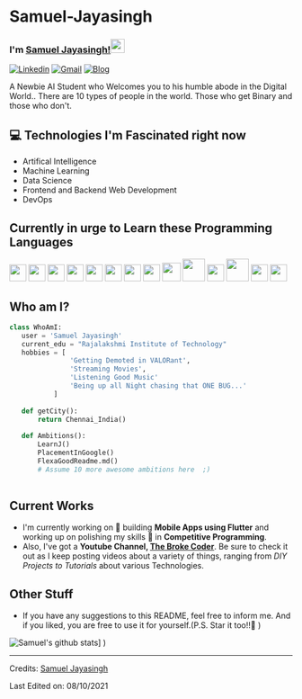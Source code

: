 # Samuel-Jayasingh

   

### I'm [Samuel Jayasingh!](https://www.youtube.com/channel/UCljdD-g5f0xoCE6c97qHqsA)<img src="https://media.giphy.com/media/hvRJCLFzcasrR4ia7z/giphy.gif" width="25px">

[![Linkedin](https://img.shields.io/badge/-Samuel%20Jayasingh-blue?style=flat&logo=linkedin&labelColor=blue)](https://in.linkedin.com/in/samuel-jayasingh-439532198?trk=public_profile_browsemap_profile-result-card_result-card_full-click)
[![Gmail](https://img.shields.io/badge/-samueljayasingh77-red?style=flat&logo=gmail&labelColor=red)](mailto:samueljayasingh77@gmail.com)
[![Blog](https://img.shields.io/badge/-Samuel%20Jayasingh-black?style=flat&logo=github&labelColor=black)](https://github.com/SamuelJayasingh)


A Newbie AI Student who Welcomes you to his humble abode in the Digital World.. There are 10 types of people in the world. Those who get Binary and those who don't.

## :computer: Technologies I'm Fascinated right now 
* Artifical Intelligence
* Machine Learning
* Data Science
* Frontend and Backend Web Development
* DevOps


## Currently in urge to Learn these Programming Languages
<img src = 'https://github.com/MarikIshtar007/MarikIshtar007/blob/master/images/c-original.svg' width='30'/> <img src = 'https://github.com/MarikIshtar007/MarikIshtar007/blob/master/images/cpp.svg' width='30'/> <img src = 'https://github.com/MarikIshtar007/MarikIshtar007/blob/master/images/pycharm.svg' width='30'/> <img src = 'https://github.com/MarikIshtar007/MarikIshtar007/blob/master/images/python2.png' height='30'/> <img src = 'https://github.com/MarikIshtar007/MarikIshtar007/blob/master/images/flutter-logo.svg' width='30'/> <img src = 'https://github.com/MarikIshtar007/MarikIshtar007/blob/master/images/html.svg' width='30'/> <img src = 'https://github.com/MarikIshtar007/MarikIshtar007/blob/master/images/css.svg' width='30'/> <img src = 'https://github.com/MarikIshtar007/MarikIshtar007/blob/master/images/js.svg' width='30'/> <img src = 'https://github.com/MarikIshtar007/MarikIshtar007/blob/master/images/bootstrap.svg' width='33'/> <img src = 'https://github.com/MarikIshtar007/MarikIshtar007/blob/master/images/django.svg' height='40'/> <img src = 'https://github.com/MarikIshtar007/MarikIshtar007/blob/master/images/flask.png' width='30'/> <img src = 'https://github.com/MarikIshtar007/MarikIshtar007/blob/master/images/php.svg' width='40'/>
 <img src = 'https://github.com/MarikIshtar007/MarikIshtar007/blob/master/images/sql.svg' width='30'/> <img src = 'https://github.com/MarikIshtar007/MarikIshtar007/blob/master/images/git.svg' width='30'/>
 
 ## Who am I?
 ```python
 class WhoAmI:
 	user = 'Samuel Jayasingh'
	current_edu = "Rajalakshmi Institute of Technology"
	hobbies = [
				'Getting Demoted in VALORant',
				'Streaming Movies',
				'Listening Good Music'
				'Being up all Night chasing that ONE BUG...'
			]
	
	def getCity():
		return Chennai_India()
	
	def Ambitions():
		LearnJ()
		PlacementInGoogle()
		FlexaGoodReadme.md()
		# Assume 10 more awesome ambitions here  ;)
	
 ```
 
## Current Works
 * I'm currently working on 🔭 building **Mobile Apps using Flutter** and working up on polishing my skills 🌱 in **Competitive Programming**.
 * Also, I've got a **Youtube Channel, [The Broke Coder](https://www.youtube.com/channel/UCietjxpksncMdOUkycv5nqA)**. Be sure to check it out as I keep posting videos about a variety of things, ranging from *DIY Projects to Tutorials* about various Technologies.
 
## Other Stuff

  - If you have any suggestions to this README, feel free to inform me. And if you liked, you are free to use it for yourself.(P.S. Star it too!!:grimacing: )

![Samuel's github stats](https://github-readme-stats.vercel.app/api?username=SamuelJayasingh)]
)
 
 -------
Credits: [Samuel Jayasingh](https://github.com/SamuelJayasingh)

Last Edited on: 08/10/2021
